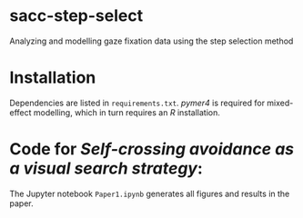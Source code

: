 # sacc-step-select
Analyzing and modelling gaze fixation data using the step selection method

# Installation
Dependencies are listed in `requirements.txt`. *pymer4* is required for mixed-effect modelling, which in turn requires an *R* installation.

# Code for *Self-crossing avoidance as a visual search strategy*:
The Jupyter notebook `Paper1.ipynb` generates all figures and results in the paper. 
